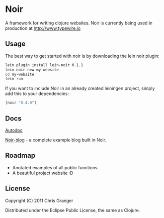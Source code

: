 # Noir

A framework for writing clojure websites. Noir is currently being used in production at http://www.typewire.io

## Usage

The best way to get started with noir is by downloading the lein noir plugin:

```bash
lein plugin install lein-noir 0.1.1
lein noir new my-website
cd my-website
lein run
```
If you want to include Noir in an already created leiningen project, simply add this to your dependencies:

```clojure
[noir "0.4.0"]
```

## Docs
[Autodoc](http://ibdknox.github.com/noir/index.html)

[Noir-blog](https://github.com/ibdknox/Noir-blog) - a complete example blog built in Noir.

## Roadmap

* Anotated examples of all public functions
* A beautiful project website :D

## License

Copyright (C) 2011 Chris Granger

Distributed under the Eclipse Public License, the same as Clojure.
